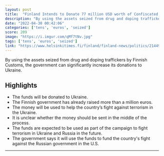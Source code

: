 ```yaml
---
layout: post
title:  "Finland Intends to Donate 77 million USD worth of Confiscated Bitcoin to Aid Ukraine"
description: "By using the assets seized from drug and doping traffickers by Finnish Customs, the government can significantly increase its donations to Ukraine."
date: "2022-04-30 00:42:06"
categories: ['tens', 'euros', 'seized']
score: 209
image: "https://i.imgur.com/qMf7tNv.jpg"
tags: ['tens', 'euros', 'seized']
link: "https://www.helsinkitimes.fi/finland/finland-news/politics/21449-hs-finland-to-donate-proceeds-of-seized-bitcoins-to-ukraine.html"
---
```


By using the assets seized from drug and doping traffickers by Finnish Customs, the government can significantly increase its donations to Ukraine.

## Highlights

- The funds will be donated to Ukraine.
- The Finnish government has already raised more than a million euros.
- The money will be used to help the country’s fight against terrorism in the Ukraine.
- It is unclear whether the money should be sent in the middle of the process.
- The funds are expected to be used as part of the campaign to fight terrorism in Ukraine and Russia in the future.
- The government says it will use the funds to fund the country's fight against the Russian government in the U.S.

---
